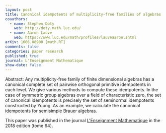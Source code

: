 ```yaml
---
layout: post
title: Canonical idempotents of multiplicity-free families of algebras
coauthors: 
  - name: Stephen Doty
    web: http://doty.math.luc.edu/
  - name: Aaron Lauve
    web: https://www.luc.edu/math/profiles/lauveaaron.shtml
arXiv: 1606.08900 [math.RT]
comments: false
categories: paper research
published: true
journal: L'Enseignment Mathematique
show-date: false
---
```


Abstract: Any multiplicity-free family of finite dimensional algebras has a canonical complete set of pairwise orthogonal primitive idempotents in each level. We give various methods to compute these idempotents. In the case of symmetric group algebras over a field of characteristic zero, the set of canonical idempotents is precisely the set of seminormal idempotents constructed by Young. As an example, we calculate the canonical idempotents for semisimple Brauer algebras.

This paper was published in the journal [L'Enseignment Mathematique](https://ems.press/journals/lem/articles/16231) in the 2018 edition (tome 64).
